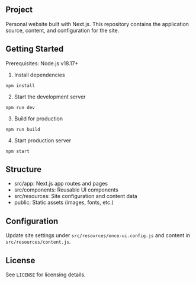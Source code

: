 ## Project

Personal website built with Next.js. This repository contains the application source, content, and configuration for the site.

## Getting Started

Prerequisites: Node.js v18.17+

1. Install dependencies
```
npm install
```

2. Start the development server
```
npm run dev
```

3. Build for production
```
npm run build
```

4. Start production server
```
npm start
```

## Structure

- src/app: Next.js app routes and pages
- src/components: Reusable UI components
- src/resources: Site configuration and content data
- public: Static assets (images, fonts, etc.)

## Configuration

Update site settings under `src/resources/once-ui.config.js` and content in `src/resources/content.js`.

## License

See `LICENSE` for licensing details.